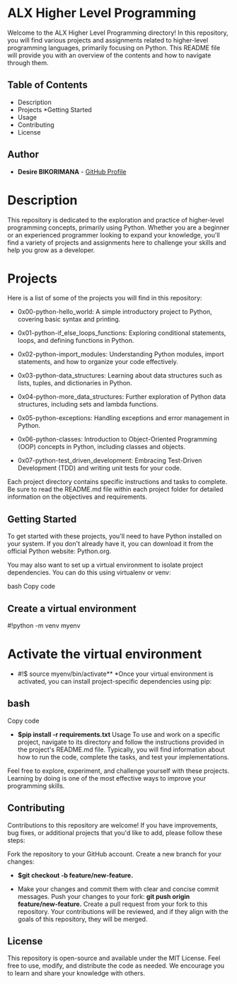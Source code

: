 # ALX Higher Level Programming
Welcome to the ALX Higher Level Programming directory! In this repository, you will find various projects and assignments related to higher-level programming languages, primarily focusing on Python. This README file will provide you with an overview of the contents and how to navigate through them.

## Table of Contents
* Description
* Projects
*Getting Started
* Usage
* Contributing
* License

## Author

- **Desire BIKORIMANA** - [GitHub Profile](https://github.com/Desire-2)

# Description
This repository is dedicated to the exploration and practice of higher-level programming concepts, primarily using Python. Whether you are a beginner or an experienced programmer looking to expand your knowledge, you'll find a variety of projects and assignments here to challenge your skills and help you grow as a developer.

# Projects
Here is a list of some of the projects you will find in this repository:

* 0x00-python-hello_world: A simple introductory project to Python, covering basic syntax and printing.

* 0x01-python-if_else_loops_functions: Exploring conditional statements, loops, and defining functions in Python.

* 0x02-python-import_modules: Understanding Python modules, import statements, and how to organize your code effectively.

* 0x03-python-data_structures: Learning about data structures such as lists, tuples, and dictionaries in Python.

* 0x04-python-more_data_structures: Further exploration of Python data structures, including sets and lambda functions.

* 0x05-python-exceptions: Handling exceptions and error management in Python.

* 0x06-python-classes: Introduction to Object-Oriented Programming (OOP) concepts in Python, including classes and objects.

* 0x07-python-test_driven_development: Embracing Test-Driven Development (TDD) and writing unit tests for your code.

Each project directory contains specific instructions and tasks to complete. Be sure to read the README.md file within each project folder for detailed information on the objectives and requirements.

## Getting Started
To get started with these projects, you'll need to have Python installed on your system. If you don't already have it, you can download it from the official Python website: Python.org.

You may also want to set up a virtual environment to isolate project dependencies. You can do this using virtualenv or venv:

bash
Copy code
## Create a virtual environment
#!python -m venv myenv

# Activate the virtual environment
- #!$ source myenv/bin/activate**
*Once your virtual environment is activated, you can install project-specific dependencies using pip:

## bash
Copy code
- **$pip install -r requirements.txt**
Usage
To use and work on a specific project, navigate to its directory and follow the instructions provided in the project's README.md file. Typically, you will find information about how to run the code, complete the tasks, and test your implementations.

Feel free to explore, experiment, and challenge yourself with these projects. Learning by doing is one of the most effective ways to improve your programming skills.

## Contributing
Contributions to this repository are welcome! If you have improvements, bug fixes, or additional projects that you'd like to add, please follow these steps:

Fork the repository to your GitHub account.
Create a new branch for your changes: 
- **$git checkout -b feature/new-feature.**
* Make your changes and commit them with clear and concise commit messages.
Push your changes to your fork:
**git push origin feature/new-feature.**
Create a pull request from your fork to this repository.
Your contributions will be reviewed, and if they align with the goals of this repository, they will be merged.

## License
This repository is open-source and available under the MIT License. Feel free to use, modify, and distribute the code as needed. We encourage you to learn and share your knowledge with others.





